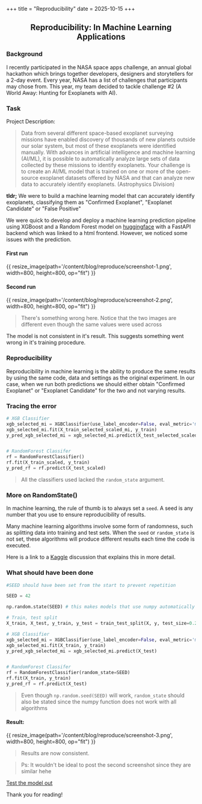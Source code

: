 +++
title = "Reproducibility"
date = 2025-10-15
+++

<h2 align="center"> Reproducibility: In Machine Learning Applications </h1>

### Background
I recently participated in the NASA space apps challenge, an annual global hackathon which brings together developers, designers and storytellers for a 2-day event. Every year, NASA has a list of challenges that participants may chose from. This year, my team decided to tackle challenge #2 (A World Away: Hunting for Exoplanets with AI).

### Task

Project Description:

> Data from several different space-based exoplanet surveying missions have enabled discovery of thousands of new planets outside our solar system, but most of these exoplanets were identified manually. With advances in artificial intelligence and machine learning (AI/ML), it is possible to automatically analyze large sets of data collected by these missions to identify exoplanets. Your challenge is to create an AI/ML model that is trained on one or more of the open-source exoplanet datasets offered by NASA and that can analyze new data to accurately identify exoplanets. (Astrophysics Division)

<strong>tldr;</strong> We were to build a machine learning model that can accurately identify exoplanets, classifying them as "Confirmed Exoplanet", "Exoplanet Candidate" or "False Positive"

We were quick to develop and deploy a machine learning prediction pipeline using XGBoost and a Random Forest model on [huggingface](https://huggingface.co) with a FastAPI backend which was linked to a html frontend. However, we noticed some issues with the prediction.

<!-- First run            |  Second run
:-------------------------:|:-------------------------: -->
#### First run
{{ resize_image(path='/content/blog/reproduce/screenshot-1.png', width=800, height=800, op="fit") }}
#### Second run
{{ resize_image(path='/content/blog/reproduce/screenshot-2.png', width=800, height=800, op="fit") }}
<!-- <img src="screenshot-1.png"/>  <img src="screenshot-2.png"/> -->


<!-- ![image](screenshot-1.png)  |  ![image](screenshot-2.png) -->
<!-- ![screenshot-1.png](screenshot-1.png) ![screenshot-2.png](screenshot-2.png) -->


> There's something wrong here.
> Notice that the two images are different even though the same values were used across

The model is not consistent in it's result. This suggests something went wrong in it's training procedure.


### Reproducibility

Reproducibility in machine learning is the ability to produce the same results by using the same code, data and settings as the original experiment. In our case, when we run both predictions we should either obtain "Confirmed Exoplanet" or "Exoplanet Candidate" for the two and not varying results.


### Tracing the error

```py
# XGB Classifier
xgb_selected_mi = XGBClassifier(use_label_encoder=False, eval_metric='mlogloss')
xgb_selected_mi.fit(X_train_selected_scaled_mi, y_train)
y_pred_xgb_selected_mi = xgb_selected_mi.predict(X_test_selected_scaled_mi)


# RandomForest Classifer
rf = RandomForestClassifier()
rf.fit(X_train_scaled, y_train)
y_pred_rf = rf.predict(X_test_scaled)

```

> All the classifiers used lacked the `random_state` argument. 

### More on RandomState()

In machine learning, the rule of thumb is to always set a `seed`. A seed is any number that you use to ensure reproducibility of results.

Many machine learning algorithms involve some form of randomness, such as splitting data into training and test sets. When the `seed` or `random_state` is not set, these algorithms will produce different results each time the code is executed.

Here is a link to a [Kaggle](https://www.kaggle.com/discussions/general/422466) discussion that explains this in more detail.


### What should have been done

```py
#SEED should have been set from the start to prevent repetition

SEED = 42

np.random.state(SEED) # this makes models that use numpy automatically use the seed set (in case you forget to set random state)

# Train, test split
X_train, X_test, y_train, y_test = train_test_split(X, y, test_size=0.2, random_state=SEED) # set to ensure consistent splits

# XGB Classifier
xgb_selected_mi = XGBClassifier(use_label_encoder=False, eval_metric='mlogloss', random_state=SEED)
xgb_selected_mi.fit(X_train, y_train)
y_pred_xgb_selected_mi = xgb_selected_mi.predict(X_test)


# RandomForest Classifer
rf = RandomForestClassifier(random_state=SEED)
rf.fit(X_train, y_train)
y_pred_rf = rf.predict(X_test)
```

> Even though `np.random.seed(SEED)` will work, `random_state` should also be stated since the numpy function does not work with all algorithms


#### Result:
<!-- 
First run            |  Second run
:-------------------------:|:-------------------------: -->
{{ resize_image(path='/content/blog/reproduce/screenshot-3.png', width=800, height=800, op="fit") }}



> Results are now consistent. 

> Ps: It wouldn't be ideal to post the second screenshot since they are similar hehe

<a class="text-(--text-muted) transition-colors a-hover" href="https://huggingface.co/spaces/pacman2223/exo-standalone" target="_blank">Test the model out</a>

Thank you for reading!
